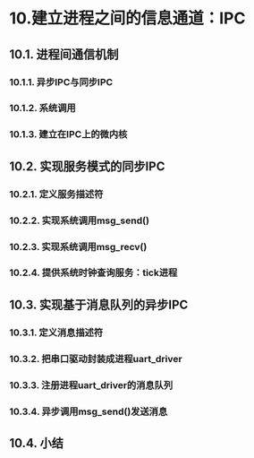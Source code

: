 # 10.建立进程之间的信息通道：IPC
## 10.1. 进程间通信机制
### 10.1.1. 异步IPC与同步IPC
### 10.1.2. 系统调用
### 10.1.3. 建立在IPC上的微内核
## 10.2. 实现服务模式的同步IPC
### 10.2.1. 定义服务描述符
### 10.2.2. 实现系统调用msg\_send()
### 10.2.3. 实现系统调用msg\_recv()
### 10.2.4. 提供系统时钟查询服务：tick进程
## 10.3. 实现基于消息队列的异步IPC
### 10.3.1. 定义消息描述符
### 10.3.2. 把串口驱动封装成进程uart\_driver
### 10.3.3. 注册进程uart\_driver的消息队列
### 10.3.4. 异步调用msg\_send()发送消息
## 10.4. 小结

